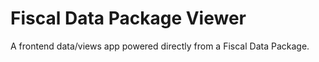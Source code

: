 # Fiscal Data Package Viewer

A frontend data/views app powered directly from a Fiscal Data Package.
